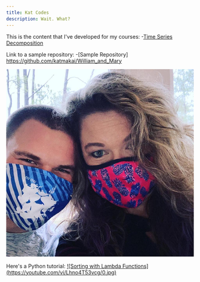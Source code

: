 ```yaml
---
title: Kat Codes
description: Wait. What?
---
```


This is the content that I've developed for my courses:
-[Time Series Decomposition](/timeseries/index.md)

Link to a sample repository:
-[Sample Repository] https://github.com/katmakai/William_and_Mary

![My Picture](/pictures/thomas_and_mom.jpg)

Here's a Python tutorial:
[![Sorting with Lambda Functions] (https://youtube.com/vi/Lhno4T53vcg/0.jpg)](http://www.youtube.com/watch?v=Lhno4T53vcg)

